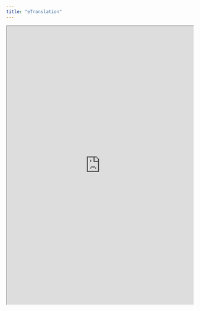 ```yaml
---
title: "eTranslation"
---
```



<iframe height="750" width="100%" src="https://ewelton.github.io/ktest/wiki.html#eTranslation"></iframe>
